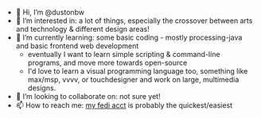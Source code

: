- 👋 Hi, I’m @dustonbw
- 👀 I’m interested in: a lot of things, especially the crossover between arts and technology & different design areas!
- 🌱 I’m currently learning: some basic coding - mostly processing-java and basic frontend web development
     - eventually I want to learn simple scripting & command-line programs, and move more towards open-source
     - I'd love to learn a visual programming language too, something like max/msp, vvvv, or touchdesigner and work on large, multimedia designs.
- 💞️ I’m looking to collaborate on: not sure yet!
- 📫 How to reach me: <a rel="me" href="https://mastodon.coffee/@headclouded">my fedi acct</a> is probably the quickest/easiest

<!---
dustonbw/dustonbw is a ✨ special ✨ repository because its `README.md` (this file) appears on your GitHub profile.
You can click the Preview link to take a look at your changes.
--->
